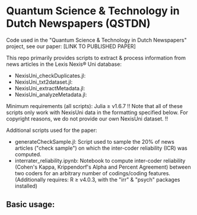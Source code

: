 # Quantum Science & Technology in Dutch Newspapers (QSTDN)

Code used in the "Quantum Science & Technology in Dutch Newspapers" project, see our paper: [LINK TO PUBLISHED PAPER]

This repo primarily provides scripts to extract & process information from news articles in the Lexis Nexis® Uni database:
- NexisUni_checkDuplicates.jl:
- NexisUni_txt2dataset.jl: 
- NexisUni_extractMetadata.jl:
- NexisUni_analyzeMetadata.jl:

Minimum requirements (all scripts): Julia ≥ v1.6.7
!! Note that all of these scripts only work with NexisUni data in the formatting specified below. For copyright reasons, we do not provide our own NexisUni dataset. !!

Additional scripts used for the paper:
- generateCheckSample.jl: Script used to sample the 20% of news articles ("check sample") on which the inter-coder reliability (ICR) was computed. 
- interrater_reliability.ipynb: Notebook to compute inter-coder reliability (Cohen's Kappa, Krippendorf's Alpha and Percent Agreement) between two coders for an arbitrary number of codings/coding features. (Additionally requires: R ≥ v4.0.3, with the "irr" & "psych" packages installed)

## Basic usage:







